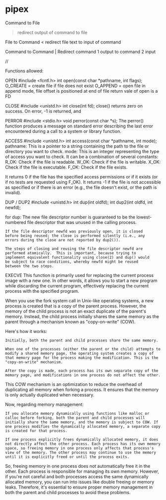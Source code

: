 


# pipex

Command to File
> redirect output of command to file

File to Command
< redirect file text to input of command 

Command to Command
|
Redirect command 1 output to command 2 input


//

Functions allowed:

OPEN
#include <fcntl.h>
int open(const char *pathname, int flags);
O_CREATE = create file if file does not exist
O_APPEND = open file in append mode, file offset is positioned at end of file
return vale of open is a FD

CLOSE
#include <unistd.h>
int close(int fd);
close() returns zero on success.  On error, -1 is returned, and

PERROR
#include <stdio.h>
void perror(const char *s);
The perror() function produces a message on standard error describing the last error encountered during a call to a system or library function.


ACCESS
#include <unistd.h>
int access(const char *pathname, int mode);
pathname: This is a pointer to a string containing the path to the file or directory you want to check.
mode: This is an integer representing the type of access you want to check. It can be a combination of several constants:
	R_OK: Check if the file is readable.
	W_OK: Check if the file is writable.
	X_OK: Check if the file is executable.
	F_OK: Check if the file exists.

It returns 0 if the file has the specified access permissions or if it exists (or if no tests are requested using F_OK).
It returns -1 if the file is not accessible as specified or if there is an error (e.g., the file doesn't exist, or the path is invalid).

DUP / DUP2
#include <unistd.h>
int dup(int oldfd);
int dup2(int oldfd, int newfd);

for dup: The new file descriptor number is guaranteed to be the lowest-numbered file descriptor that was unused in the calling process.

	If the file descriptor newfd was previously open, it is closed
	before being reused; the close is performed silently (i.e., any
	errors during the close are not reported by dup2()).

	The steps of closing and reusing the file descriptor newfd are
	performed atomically.  This is important, because trying to
	implement equivalent functionality using close(2) and dup() would
	be subject to race conditions, whereby newfd might be reused
	between the two steps.  

EXECVE
This function is primarily used for replacing the current process image with a new one. In other words, it allows you to start a new program while discarding the current program, effectively replacing the current process with the specified program.


When you use the fork system call in Unix-like operating systems, a new process is created that is a copy of the parent process. However, the memory of the child process is not an exact duplicate of the parent's memory. Instead, the child process initially shares the same memory as the parent through a mechanism known as "copy-on-write" (COW).

Here's how it works:

    Initially, both the parent and child processes share the same memory.

    When one of the processes (either the parent or the child) attempts to modify a shared memory page, the operating system creates a copy of that memory page for the process making the modification. This is the "copy-on-write" mechanism.

    After the copy is made, each process has its own separate copy of the memory page, and modifications in one process do not affect the other.

This COW mechanism is an optimization to reduce the overhead of duplicating all memory when forking a process. It ensures that the memory is only actually duplicated when necessary.

Now, regarding memory management:

    If you allocate memory dynamically using functions like malloc or calloc before forking, both the parent and child processes will initially share the same memory, and the memory is subject to COW. If one process modifies the dynamically allocated memory, a separate copy is created for that process.

    If one process explicitly frees dynamically allocated memory, it does not directly affect the other process. Each process has its own memory space, so freeing memory in one process only affects that process's view of the memory. The other process may continue to use the memory until it is explicitly freed or until the process exits.

So, freeing memory in one process does not automatically free it in the other. Each process is responsible for managing its own memory. However, if you're not careful and both processes access the same dynamically allocated memory, you can run into issues like double freeing or memory leaks. Therefore, it's essential to ensure proper memory management in both the parent and child processes to avoid these problems.


